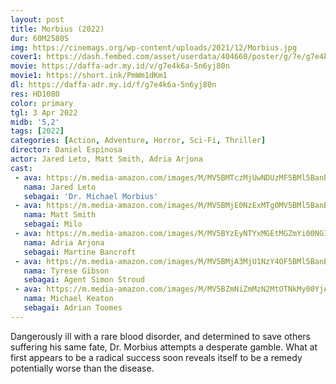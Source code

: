 ```yaml
---
layout: post
title: Morbius (2022)
dur: 60M2580S
img: https://cinemags.org/wp-content/uploads/2021/12/Morbius.jpg
cover1: https://dash.fembed.com/asset/userdata/404660/poster/g/7e/g7e4k6a-5n6yj80n.png?v=1654418482
movie: https://daffa-adr.my.id/v/g7e4k6a-5n6yj80n
movie1: https://short.ink/PmWm1dKm1
dl: https://daffa-adr.my.id/f/g7e4k6a-5n6yj80n
res: HD1080
color: primary
tgl: 3 Apr 2022
midb: '5,2'
tags: [2022]
categories: [Action, Adventure, Horror, Sci-Fi, Thriller]
director: Daniel Espinosa
actor: Jared Leto, Matt Smith, Adria Arjona
cast:
 - ava: https://m.media-amazon.com/images/M/MV5BMTczMjUwNDUzMF5BMl5BanBnXkFtZTgwNDA4OTAzMTE@._V1_QL75_UX140_CR0,12,140,140_.jpg
   nama: Jared Leto
   sebagai: 'Dr. Michael Morbius'
 - ava: https://m.media-amazon.com/images/M/MV5BMjE0NzExMTg0MV5BMl5BanBnXkFtZTgwOTIyNTI5NzE@._V1_QL75_UX140_CR0,0,140,140_.jpg
   nama: Matt Smith
   sebagai: Milo
 - ava: https://m.media-amazon.com/images/M/MV5BYzEyNTYxMGEtMGZmYi00NGI0LWExMzUtMjhlMzgwNmJlMmYwXkEyXkFqcGdeQXVyMjQwMDg0Ng@@._V1_QL75_UX140_CR0,12,140,140_.jpg
   nama: Adria Arjona
   sebagai: Martine Bancroft
 - ava: https://m.media-amazon.com/images/M/MV5BMjA3MjU1NzY4OF5BMl5BanBnXkFtZTgwMzU3MDQxNTE@._V1_QL75_UX140_CR0,13,140,140_.jpg
   nama: Tyrese Gibson
   sebagai: Agent Simon Stroud
 - ava: https://m.media-amazon.com/images/M/MV5BZmNiZmMzN2MtOTNkMy00YjA1LTg4NzktMWI4Njg1NzI3ODAyXkEyXkFqcGdeQXVyNzg5MzIyOA@@._V1_QL75_UX140_CR0,20,140,140_.jpg
   nama: Michael Keaton
   sebagai: Adrian Toomes
---
```


Dangerously ill with a rare blood disorder, and determined to save others suffering his same fate, Dr. Morbius attempts a desperate gamble. What at first appears to be a radical success soon reveals itself to be a remedy potentially worse than the disease.
